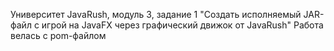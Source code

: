 Университет JavaRush, модуль 3, задание 1
"Создать исполняемый JAR-файл с игрой на JavaFX через графический движок от JavaRush"
Работа велась с pom-файлом
